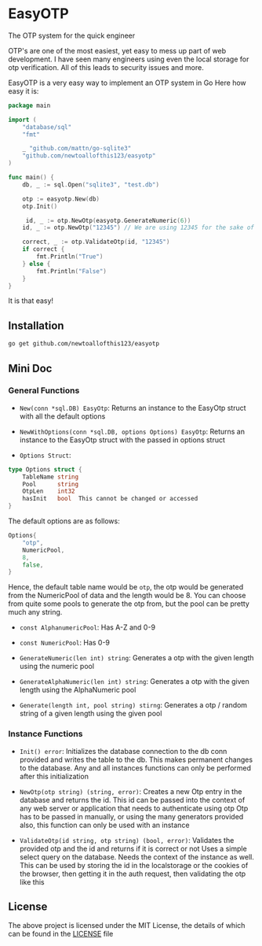 # EasyOTP

The OTP system for the quick engineer

OTP's are one of the most easiest, yet easy to mess up part of web development.
I have seen many engineers using even the local storage for otp verification.
All of this leads to security issues and more.

EasyOTP is a very easy way to implement an OTP system in Go
Here how easy it is:

```go
package main

import (
	"database/sql"
	"fmt"

	_ "github.com/mattn/go-sqlite3"
	"github.com/newtoallofthis123/easyotp"
)

func main() {
	db, _ := sql.Open("sqlite3", "test.db")

	otp := easyotp.New(db)
	otp.Init()

	 id, _ := otp.NewOtp(easyotp.GenerateNumeric(6))
	id, _ := otp.NewOtp("12345") // We are using 12345 for the sake of convience

	correct, _ := otp.ValidateOtp(id, "12345")
	if correct {
		fmt.Println("True")
	} else {
		fmt.Println("False")
	}
}
```

It is that easy!

## Installation

```bash
go get github.com/newtoallofthis123/easyotp
```

## Mini Doc

### General Functions

- `New(conn *sql.DB) EasyOtp`: Returns an instance to the EasyOtp struct with all the default options 

- `NewWithOptions(conn *sql.DB, options Options) EasyOtp`: Returns an instance to the EasyOtp struct with the passed in options struct

- `Options Struct`: 
```go
type Options struct {
	TableName string
	Pool      string
	OtpLen    int32
    hasInit   bool  This cannot be changed or accessed
}
```

The default options are as follows:

```go
Options{
	"otp",
	NumericPool,
	8,
    false,
}
```

Hence, the default table name would be `otp`, the otp would be generated from the NumericPool of data and the length
would be 8.
You can choose from quite some pools to generate the otp from, but the pool can be pretty much any string.

- `const AlphanumericPool`: Has A-Z and 0-9
- `const NumericPool`: Has 0-9

- `GenerateNumeric(len int) string`: Generates a otp with the given length using the numeric pool
- `GenerateAlphaNumeric(len int) string`: Generates a otp with the given length using the AlphaNumeric pool
- `Generate(length int, pool string) stirng`: Generates a otp / random string of a given length using the given pool

### Instance Functions

- `Init() error`: Initializes the database connection to the db conn provided and writes the table to the db. This makes permanent changes to the database.
Any and all instances functions can only be performed after this initialization

- `NewOtp(otp string) (string, error)`: Creates a new Otp entry in the database and returns the id.
This id can be passed into the context of any web server or application that needs to authenticate using otp
Otp has to be passed in manually, or using the many generators provided 
also, this function can only be used with an instance

- `ValidateOtp(id string, otp string) (bool, error)`: Validates the provided otp and the id and returns if it is correct or not Uses a simple select query on the database.
Needs the context of the instance as well.
This can be used by storing the id in the localstorage or the cookies of the browser,
then getting it in the auth request, then validating the otp like this

## License

The above project is licensed under the MIT License, the details of which can be found in the [LICENSE](LICENSE) file

